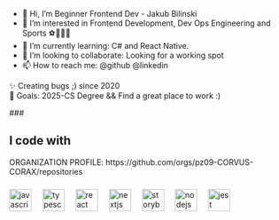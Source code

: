 - 👋 Hi, I’m Beginner Frontend Dev - Jakub Bilinski
- 👀 I’m interested in Frontend Development, Dev Ops Engineering and Sports ⚽️🏀🏋️‍♀️
- 🌱 I’m currently learning: C# and React Native.
- 💞️ I’m looking to collaborate: Looking for a working spot
- 📫 How to reach me: @github @linkedin
<p align="left">✨ Creating bugs ;) since 2020<br>🎯 Goals: 2025-CS Degree && Find a great place to work :) </p>
###
<h2 align="left">I code with</h2>
ORGANIZATION PROFILE: https://github.com/orgs/pz09-CORVUS-CORAX/repositories

###
<div align="left">
  <img src="https://cdn.jsdelivr.net/gh/devicons/devicon/icons/javascript/javascript-original.svg" height="40" alt="javascript logo"  />
  <img width="12" />
  <img src="https://cdn.jsdelivr.net/gh/devicons/devicon/icons/typescript/typescript-original.svg" height="40" alt="typescript logo"  />
  <img width="12" />
  <img src="https://cdn.jsdelivr.net/gh/devicons/devicon/icons/react/react-original.svg" height="40" alt="react logo"  />
  <img width="12" />
  <img src="https://cdn.jsdelivr.net/gh/devicons/devicon/icons/nextjs/nextjs-original.svg" height="40" alt="nextjs logo"  />
  <img width="12" />
  <img src="https://cdn.jsdelivr.net/gh/devicons/devicon/icons/storybook/storybook-original.svg" height="40" alt="storybook logo"  />
  <img width="12" />
  <img src="https://cdn.jsdelivr.net/gh/devicons/devicon/icons/nodejs/nodejs-original.svg" height="40" alt="nodejs logo"  />
  <img width="12" />
  <img src="https://cdn.jsdelivr.net/gh/devicons/devicon/icons/jest/jest-plain.svg" height="40" alt="jest logo"  />
</div>

<!---
ja669nle2bil/ja669nle2bil is a ✨ special ✨ repository because its `README.md` (this file) appears on your GitHub profile.
You can click the Preview link to take a look at your changes.
--->

